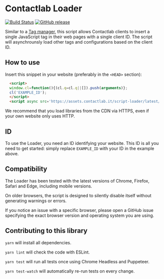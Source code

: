 

# Contactlab Loader


[![Build Status](https://travis-ci.org/contactlab/script-loader.svg?branch=master)](https://travis-ci.org/contactlab/script-loader)
[![GitHub release](https://img.shields.io/github/release/contactlab/script-loader.svg)](https://github.com/contactlab/script-loader/releases)


Similar to a [Tag manager](https://en.wikipedia.org/wiki/Tag_management_system),
this script allows Contactlab clients to insert a single JavaScript tag in their
web pages with a single client ID. The script will asynchrounsly load other tags
and configurations based on the client ID.

## How to use

Insert this snippet in your website (preferably in the `<HEAD>` section):

```html
  <script>
  window.cl=function(){(cl.q=cl.q||[]).push(arguments)};
  cl('EXAMPLE_ID');
  </script>
  <script async src='https://assets.contactlab.it/script-loader/latest/script-loader.min.js'></script>
```

We recommend that you load libraries from the CDN via HTTPS, even if your own
website only uses HTTP.

## ID

To use the Loader, you need an ID identifying your website. This ID is all you
need to get started: simply replace `EXAMPLE_ID` with your ID in the example
above.

## Compatibility

The Loader has been tested with the latest versions of Chrome, Firefox, Safari
and Edge, including mobile versions.

On older browsers, the script is designed to silently disable itself without
generating warnings or errors.

If you notice an issue with a specific browser, please open a GitHub issue
specifying the exact browser version and operating system you are using.

## Contributing to this library

`yarn` will install all dependencies.

`yarn lint` will check the code with ESLint.

`yarn test` will run all tests once using Chrome Headless and Puppeteer.

`yarn test-watch` will automatically re-run tests on every change.

